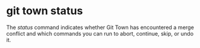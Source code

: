 # git town status

The _status_ command indicates whether Git Town has encountered a merge conflict
and which commands you can run to abort, continue, skip, or undo it.
